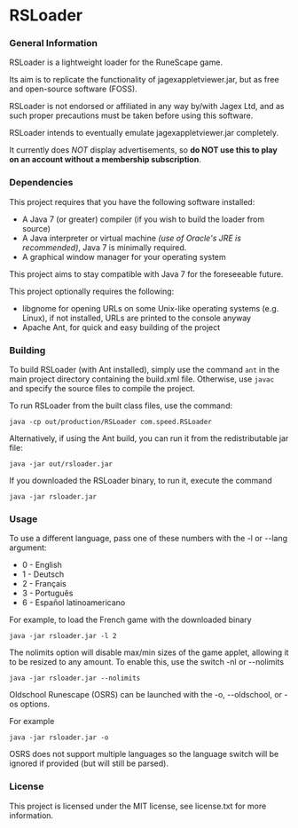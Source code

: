 # RSLoader

### General Information

RSLoader is a lightweight loader for the RuneScape game.

Its aim is to replicate the functionality of jagexappletviewer.jar, but as free and open-source software (FOSS).

RSLoader is not endorsed or affiliated in any way by/with Jagex Ltd, and as such proper precautions must be taken before using this software.

RSLoader intends to eventually emulate jagexappletviewer.jar completely.

It currently does _NOT_ display advertisements, so __do NOT use this to play on an account without a membership subscription__.

### Dependencies

This project requires that you have the following software installed:
* A Java 7 (or greater) compiler (if you wish to build the loader from source)
* A Java interpreter or virtual machine _(use of Oracle's JRE is recommended)_, Java 7 is minimally required.
* A graphical window manager for your operating system

This project aims to stay compatible with Java 7 for the foreseeable future.

This project optionally requires the following:
* libgnome for opening URLs on some Unix-like operating systems (e.g. Linux), if not installed, URLs are printed to the console anyway
* Apache Ant, for quick and easy building of the project

### Building

To build RSLoader (with Ant installed), simply use the command `ant` in the main project directory containing the build.xml file.
Otherwise, use `javac` and specify the source files to compile the project.

To run RSLoader from the built class files, use the command:

`java -cp out/production/RSLoader com.speed.RSLoader`

Alternatively, if using the Ant build, you can run it from the redistributable jar file:

`java -jar out/rsloader.jar`

If you downloaded the RSLoader binary, to run it, execute the command

`java -jar rsloader.jar`

### Usage

To use a different language, pass one of these numbers with the -l or --lang argument:

* 0 - English
* 1 - Deutsch
* 2 - Français
* 3 - Português
* 6 - Español latinoamericano

For example, to load the French game with the downloaded binary

`java -jar rsloader.jar -l 2`

The nolimits option will disable max/min sizes of the game applet, allowing it to be resized to any amount.
To enable this, use the switch -nl or --nolimits

`java -jar rsloader.jar --nolimits`

Oldschool Runescape (OSRS) can be launched with the -o, --oldschool, or -os options.

For example

`java -jar rsloader.jar -o`

OSRS does not support multiple languages so the language switch will be ignored if provided (but will still be parsed).


### License

This project is licensed under the MIT license, see license.txt for more information.
